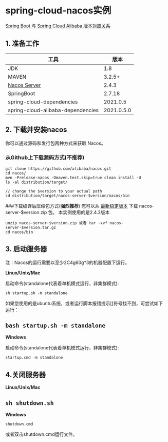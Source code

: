 # spring-cloud-nacos实例

[Spring Boot 与 Spring Cloud Alibaba 版本对应关系](https://sca.aliyun.com/docs/2023/best-practice/spring-boot-to-spring-cloud/#spring-boot-%E4%B8%8E-spring-cloud-alibaba-%E7%89%88%E6%9C%AC%E5%AF%B9%E5%BA%94%E5%85%B3%E7%B3%BB)

## 1. 准备工作
|工具|版本|
|---|---|
|JDK|1.8|
|MAVEN|3.2.5+|
|[Nacos Server](https://objects.githubusercontent.com/github-production-release-asset-2e65be/137451403/ca2ff3f9-5ce1-4c1f-974e-a156869e8bfd?X-Amz-Algorithm=AWS4-HMAC-SHA256&X-Amz-Credential=releaseassetproduction%2F20241128%2Fus-east-1%2Fs3%2Faws4_request&X-Amz-Date=20241128T011837Z&X-Amz-Expires=300&X-Amz-Signature=f376ba430efc8f7cb5a895fee8a2ea08abf143166610a672e4eed390b011eeb4&X-Amz-SignedHeaders=host&response-content-disposition=attachment%3B%20filename%3Dnacos-server-2.4.3.zip&response-content-type=application%2Foctet-stream)|2.4.3|
|SpringBoot|2.7.18|
|spring-cloud-dependencies|2021.0.5|
|spring-cloud-alibaba-dependencies|2021.0.5.0|


## 2. 下载并安装nacos
你可以通过源码和发行包两种方式来获取 Nacos。
### 从Github上下载源码方式(**不推荐**)
```shell
git clone https://github.com/alibaba/nacos.git
cd nacos/
mvn -Prelease-nacos -Dmaven.test.skip=true clean install -U  
ls -al distribution/target/

// change the $version to your actual path
cd distribution/target/nacos-server-$version/nacos/bin
```
###下载编译后压缩包方式(**强烈推荐**)
您可以从 [最新稳定版本](https://github.com/alibaba/nacos/releases) 下载 nacos-server-$version.zip 包。
本实例使用的是2.4.3版本
```shell
unzip nacos-server-$version.zip 或者 tar -xvf nacos-server-$version.tar.gz
cd nacos/bin
```

## 3. 启动服务器
注：Nacos的运行需要以至少2C4g60g*3的机器配置下运行。

**Linux/Unix/Mac**

启动命令(standalone代表着单机模式运行，非集群模式):

`sh startup.sh -m standalone`

如果您使用的是ubuntu系统，或者运行脚本报错提示[[符号找不到，可尝试如下运行：

`bash startup.sh -m standalone`
---
**Windows**

启动命令(standalone代表着单机模式运行，非集群模式):

`startup.cmd -m standalone`

## 4.关闭服务器
**Linux/Unix/Mac**

`sh shutdown.sh
`
---
**Windows**

`shutdown.cmd`

或者双击shutdown.cmd运行文件。